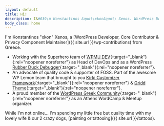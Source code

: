 ```yaml
---
layout: default
title: Hi!
description: I&#039;m Konstantinos &quot;xkon&quot; Xenos. WordPress Developer &amp; Contributor. Privacy Component Maintainer, advocate of quality code &amp; supporter of FOSS.
body_class: home
---
```

I'm Konstantinos "xkon" Xenos, a [WordPress Developer, Core Contributor & Privacy Component Maintainer]({{ site.url }}/wp-contributions) from Greece.

- Working with the Superhero team of [WPMU DEV](https://premium.wpmudev.org){:target="_blank"}{:rel="noopener noreferrer"} as Head of DevOps and as a WordPress [Rubber Duck Debugger](https://en.wikipedia.org/wiki/Rubber_duck_debugging){:target="_blank"}{:rel="noopener noreferrer"}.
- An advocate of quality code &amp; supporter of FOSS. Part of the awesome WP Lemon team that brought to you [Kirki Customizer Framework](https://kirki.org){:target="_blank"}{:rel="noopener noreferrer"} & [Gridd Theme](https://wplemon.com/gridd){:target="_blank"}{:rel="noopener noreferrer"}.
- A proud member of the [WordPress Greek Community](https://wpgreece.org){:target="_blank"}{:rel="noopener noreferrer"} as an Athens WordCamp & Meetup organizer.

While I'm not online… I'm spending my little free but quality time with my lovely wife & our 2 crazy dogs, [painting or tattooing]({{ site.url }}/tattoos).
